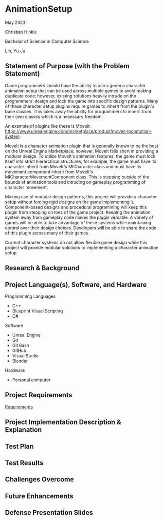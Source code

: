 # AnimationSetup

May 2023

Christian Hinkle

Bachelor of Science in Computer Science

Lin, Yu-Ju

## Statement of Purpose (with the Problem Statement)
Game programmers should have the ability to use a generic character animation setup that can be used across multiple games to avoid making duplicate code; however, existing solutions heavily intrude on the programmers' design and lock the game into specific design patterns. Many of these character setup plugins require games to inherit from the plugin's base classes. This takes away the ability for programmers to inherit from their own classes which is a necessary freedom.

An example of plugins like these is MoveIt: https://www.unrealengine.com/marketplace/product/moveit-locomotion-system.

MoveIt is a character animation plugin that is generally known to be the best on the Unreal Engine Marketplace; however, MoveIt falls short in providing a modular design. To utilize MoveIt's animation features, the game must lock itself into strict hierarchical structures; for example, the game must have its character inherit from MoveIt's MICharacter class and must have its movement component inherit from MoveIt's MICharacterMovementComponent class. This is stepping outside of the bounds of animation tools and intruding on gameplay programming of character movement.

Making use of modular design patterns, this project will provide a character setup without forcing rigid designs on the game implementing it. Component-based designs and procedural programming will keep this plugin from stepping on toes of the game project. Keeping the animation system away from gameplay code makes the plugin versatile. A variety of games will be able to take advantage of these systems while maintaining control over their design choices. Developers will be able to share the code of this plugin across many of their games.

Current character systems do not allow flexible game design while this project will provide modular solutions to implementing a character animation setup.

## Research & Background

## Project Language(s), Software, and Hardware
Programming Languages
- C++
- Blueprint Visual Scripting
- C#

Software
- Unreal Engine
- Git
- Git Bash
- GitHub
- Visual Studio
- Blender

Hardware
- Personal computer

## Project Requirements
[Requirements](Requirements.md)

## Project Implementation Description & Explanation

## Test Plan

## Test Results

## Challenges Overcome

## Future Enhancements

## Defense Presentation Slides
